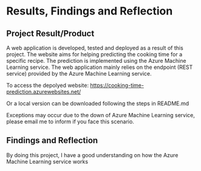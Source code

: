 # Results, Findings and Reflection

## Project Result/Product
A web application is developed, tested and deployed as a result of this project. The website aims for helping predicting the cooking time for a specific recipe. The prediction is implemented using the Azure Machine Learning service. The web application mainly relies on the endpoint (REST service) provided by the Azure Machine Learning service.

To access the depolyed website: https://cooking-time-prediction.azurewebsites.net/

Or a local version can be downloaded following the steps in README.md

Exceptions may occur due to the down of Azure Machine Learning service, please email me to inform if you face this scenario.


## Findings and Reflection
By doing this project, I have a good understanding on how the Azure Machine Learning service works
